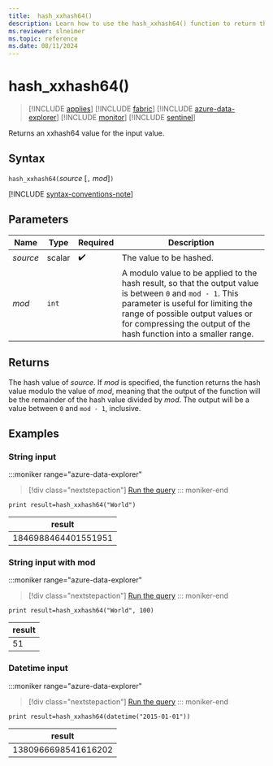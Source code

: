 ```yaml
---
title:  hash_xxhash64()
description: Learn how to use the hash_xxhash64() function to return the xxhash64 value of the input.
ms.reviewer: slneimer
ms.topic: reference
ms.date: 08/11/2024
---
```

# hash_xxhash64()

> [!INCLUDE [applies](../includes/applies-to-version/applies.md)] [!INCLUDE [fabric](../includes/applies-to-version/fabric.md)] [!INCLUDE [azure-data-explorer](../includes/applies-to-version/azure-data-explorer.md)] [!INCLUDE [monitor](../includes/applies-to-version/monitor.md)] [!INCLUDE [sentinel](../includes/applies-to-version/sentinel.md)]

Returns an xxhash64 value for the input value.

## Syntax

`hash_xxhash64(`*source* [`,` *mod*]`)`

[!INCLUDE [syntax-conventions-note](../includes/syntax-conventions-note.md)]

## Parameters

| Name | Type | Required | Description |
|--|--|--|--|
| *source* | scalar |  :heavy_check_mark: | The value to be hashed.|
| *mod* | `int` | | A modulo value to be applied to the hash result, so that the output value is between `0` and `mod - 1`. This parameter is useful for limiting the range of possible output values or for compressing the output of the hash function into a smaller range.|

## Returns

The hash value of *source*. If *mod* is specified, the function returns the hash value modulo the value of *mod*, meaning that the output of the function will be the remainder of the hash value divided by *mod*. The output will be a value between `0` and `mod - 1`, inclusive.

## Examples

### String input

:::moniker range="azure-data-explorer"
> [!div class="nextstepaction"]
> <a href="https://dataexplorer.azure.com/clusters/help/databases/Samples?query=H4sIAAAAAAAAAysoyswrUShKLS7NKbHNSCzOiK+oAFFmJhpK4flFOSlKmgDB9B3HIwAAAA==" target="_blank">Run the query</a>
::: moniker-end

```kusto
print result=hash_xxhash64("World")
```

|result|
|--|
|1846988464401551951|

### String input with mod

:::moniker range="azure-data-explorer"
> [!div class="nextstepaction"]
> <a href="https://dataexplorer.azure.com/clusters/help/databases/Samples?query=H4sIAAAAAAAAAysoyswrUShKLS7NKbHNSCzOiK+oAFFmJhpK4flFOSlKOgqGBgaaAFCsEusoAAAA" target="_blank">Run the query</a>
::: moniker-end

```kusto
print result=hash_xxhash64("World", 100)
```

|result|
|--|
|51|

### Datetime input

:::moniker range="azure-data-explorer"
> [!div class="nextstepaction"]
> <a href="https://dataexplorer.azure.com/clusters/help/databases/Samples?query=H4sIAAAAAAAAAysoyswrUShKLS7NKbHNSCzOiK+oAFFmJhopiSWpJZm5qRpKRgaGproGhkCkpKkJAN5RmvEyAAAA" target="_blank">Run the query</a>
::: moniker-end

```kusto
print result=hash_xxhash64(datetime("2015-01-01"))
```

|result|
|--|
|1380966698541616202|
